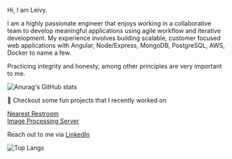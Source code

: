 Hi, I am Leivy.

I am a highly passionate engineer that enjoys working in a collaborative team to develop meaningful applications using agile workflow and iterative development. My experience involves building scalable, customer focused web applications with Angular, Node/Express, MongoDB, PostgreSQL, AWS, Docker to name a few.

Practicing integrity and honesty, among other principles are very important to me.

![Anurag's GitHub stats](https://github-readme-stats.vercel.app/api?username=leivymendoza&show_icons=true&theme=radical)

🔭 Checkout some fun projects that I recently worked on

[Nearest Restroom](https://github.com/LeivyMendoza/restroom-app)<br/>
[Image Processing Server](https://github.com/LeivyMendoza/node-express-image-processing-server)

Reach out to me via [LinkedIn](https://www.linkedin.com/in/leivymendoza)

![Top Langs](https://github-readme-stats.vercel.app/api/top-langs/?username=LeivyMendoza&theme=radical&layout=compact)
